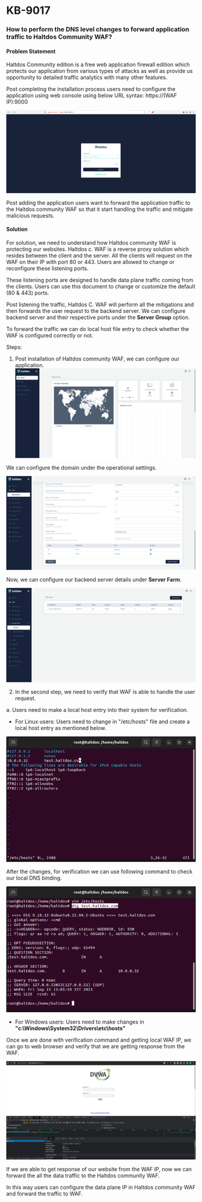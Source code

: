 # KB-9017

### **How to perform the DNS level changes to forward application traffic to Haltdos Community WAF?**

#### **Problem Statement**
Haltdos Community edition is a free web application firewall edition which protects our application from various types of attacks as well as provide us opportunity to detailed traffic analytics with many other features.

Post completing the installation process users need to configure the application using web console using below URL syntax:
https://(WAF IP):9000

![](/img/ce-waf/kb/login_page9000.png)

Post adding the application users want to forward the application traffic to the Haltdos community WAF so that it start handling the traffic and mitigate malicious requests.

#### **Solution**

For solution, we need to understand how Haltdos community WAF is protecting our websites. Haltdos c. WAF is a reverse proxy solution which resides between the client and the server. All the clients will request on the WAF on their IP with port 80 or 443. Users are allowed to change or reconfigure these listening ports.

These listening ports are designed to handle data plane traffic coming from the clients. Users can use this document to change or customize the default (80 & 443) ports.

Post listening the traffic, Haltdos C. WAF will perform all the mitigations and then forwards the user request to the backend server. We can configure backend server and their respective ports under the **Server Group** option.

To forward the traffic we can do local host file entry to check whether the WAF is configured correctly or not.

Steps: 

1. Post installation of Haltdos community WAF, we can configure our application.
![](/img/ce-waf/kb/9017_login.png)

We can configure the domain under the operational settings.

![](/img/ce-waf/kb/9017_login1.png)

Now, we can configure our backend server details under **Server Farm**.

![](/img/ce-waf/kb/9017_server_farm.png)

2. In the second step, we need to verify that WAF is able to handle the user request.

a. Users need to make a local host entry into their system for verification.
- For Linux users: Users need to change in "/etc/hosts" file and create a local host entry as mentioned below.

![](/img/ce-waf/kb/9017_hosts.png)

After the changes, for verification we can use following command to check our local DNS binding.

![](/img/ce-waf/kb/9017_dns.png)

- For Windows users: Users need to make changes in **"c:\Windows\System32\Drivers\etc\hosts"**


Once we are done with verification command and getting local WAF IP, we can go to web browser and verify that we are getting response from the WAF.

![](/img/ce-waf/kb/9017_web.png)

If we are able to get response of our website from the WAF IP, now we can forward the all the data traffic to the Haltdos community WAF.

In this way users can configure the data plane IP in Haltdos community WAF and forward the traffic to WAF.
